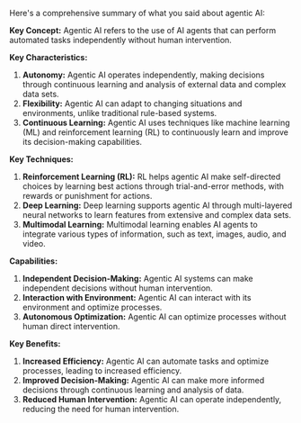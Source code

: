 Here's a comprehensive summary of what you said about agentic AI:

**Key Concept:** Agentic AI refers to the use of AI agents that can perform automated tasks independently without human intervention.

**Key Characteristics:**

1. **Autonomy:** Agentic AI operates independently, making decisions through continuous learning and analysis of external data and complex data sets.
2. **Flexibility:** Agentic AI can adapt to changing situations and environments, unlike traditional rule-based systems.
3. **Continuous Learning:** Agentic AI uses techniques like machine learning (ML) and reinforcement learning (RL) to continuously learn and improve its decision-making capabilities.

**Key Techniques:**

1. **Reinforcement Learning (RL):** RL helps agentic AI make self-directed choices by learning best actions through trial-and-error methods, with rewards or punishment for actions.
2. **Deep Learning:** Deep learning supports agentic AI through multi-layered neural networks to learn features from extensive and complex data sets.
3. **Multimodal Learning:** Multimodal learning enables AI agents to integrate various types of information, such as text, images, audio, and video.

**Capabilities:**

1. **Independent Decision-Making:** Agentic AI systems can make independent decisions without human intervention.
2. **Interaction with Environment:** Agentic AI can interact with its environment and optimize processes.
3. **Autonomous Optimization:** Agentic AI can optimize processes without human direct intervention.

**Key Benefits:**

1. **Increased Efficiency:** Agentic AI can automate tasks and optimize processes, leading to increased efficiency.
2. **Improved Decision-Making:** Agentic AI can make more informed decisions through continuous learning and analysis of data.
3. **Reduced Human Intervention:** Agentic AI can operate independently, reducing the need for human intervention.